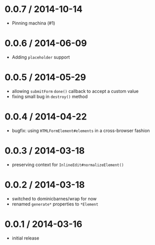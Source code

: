 
# 0.0.7 / 2014-10-14
 * Pinning machina (#1)

# 0.0.6 / 2014-06-09
 * Adding `placeholder` support

# 0.0.5 / 2014-05-29
 * allowing `submitForm` `done()` callback to accept a custom value
 * fixing small bug in `destroy()` method

# 0.0.4 / 2014-04-22
 * bugfix: using `HTMLFormElement#elements` in a cross-browser fashion

# 0.0.3 / 2014-03-18
 * preserving context for `InlineEdit#normalizeElement()`

# 0.0.2 / 2014-03-18
 * switched to dominicbarnes/wrap for now
 * renamed `generate*` properties to `*Element`

# 0.0.1 / 2014-03-16
 * initial release
